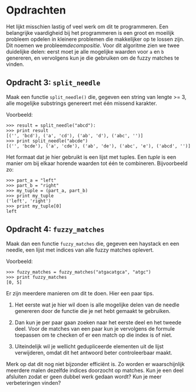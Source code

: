 # Opdrachten

Het lijkt misschien lastig of veel werk om dit te programmeren. Een belangrijke
vaardigheid bij het programmeren is een groot en moeilijk probleem opdelen in
kleinere problemen die makkelijker op te lossen zijn. Dit noemen we
probleem*decompositie*. Voor dit algoritme zien we twee duidelijke delen: eerst
moet je alle mogelijke waarden voor `a` en `b` genereren, en vervolgens kun je
die gebruiken om de fuzzy matches te vinden.

## Opdracht 3: `split_needle`

Maak een functie `split_needle()` die, gegeven een string van lengte >= 3, alle
mogelijke substrings genereert met één missend karakter.

Voorbeeld:

    >>> result = split_needle("abcd"):
    >>> print result
    [('', 'bcd'), ('a', 'cd'), ('ab', 'd'), ('abc', '')]
    >>> print split_needle("abcde")
    [('', 'bcde'), ('a', 'cde'), ('ab', 'de'), ('abc', 'e'), ('abcd', '')]

Het formaat dat je hier gebruikt is een lijst met tuples. Een *tuple* is een manier om bij elkaar horende waarden tot één te combineren. Bijvoorbeeld zo:

    >>> part_a = "left"
    >>> part_b = "right"
    >>> my_tuple = (part_a, part_b)
    >>> print my_tuple
    ('left', 'right')
    >>> print my_tuple[0]
    left

## Opdracht 4: `fuzzy_matches`

Maak dan een functie `fuzzy_matches` die, gegeven een haystack en een needle,
een lijst met indices van alle fuzzy matches oplevert.

Voorbeeld:

    >>> fuzzy_matches = fuzzy_matches("atgacatgca", "atgc")
    >>> print fuzzy_matches
    [0, 5]

Er zijn meerdere manieren om dit te doen. Hier een paar tips.

1. Het eerste wat je hier wil doen is alle mogelijke delen van de needle genereren door de functie die je net hebt gemaakt te gebruiken.

2. Dan kun je per paar gaan zoeken naar het eerste deel en het tweede deel. Voor de matches van een paar kun je vervolgens de formule toepassen om te checken of er een match op die index is of niet.

3. Uiteindelijk wil je wellicht gedupliceerde elementen uit de lijst verwijderen, omdat dit het antwoord beter controleerbaar maakt.

Merk op dat dit nog niet bijzonder efficiënt is. Zo worden er waarschijnlijk
meerdere malen dezelfde indices doorzocht op matches. Kun je een deel afsluiten
zodat er geen dubbel werk gedaan wordt? Kun je meer verbeteringen vinden?
